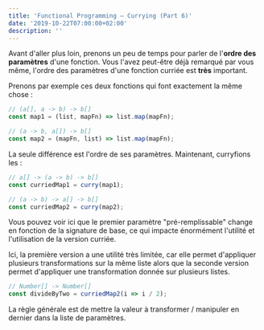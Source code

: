 ```yaml
---
title: 'Functional Programming — Currying (Part 6)'
date: '2019-10-22T07:00:00+02:00'
description: ''
---
```


Avant d'aller plus loin, prenons un peu de temps pour parler de l'**ordre des paramètres** d'une fonction. Vous l'avez peut-être déjà remarqué par vous même, l'ordre des paramètres d'une fonction curriée est **très** important.

Prenons par exemple ces deux fonctions qui font exactement la même chose :

```js
// (a[], a -> b) -> b[]
const map1 = (list, mapFn) => list.map(mapFn);

// (a -> b, a[]) -> b[]
const map2 = (mapFn, list) => list.map(mapFn);
```

La seule différence est l'ordre de ses paramètres. Maintenant, curryfions les :

```js
// a[] -> (a -> b) -> b[]
const curriedMap1 = curry(map1);

// (a -> b) -> a[] -> b[]
const curriedMap2 = curry(map2);
```

Vous pouvez voir ici que le premier paramètre "pré-remplissable" change en fonction de la signature de base, ce qui impacte énormément l'utilité et l'utilisation de la version curriée.

Ici, la première version a une utilité très limitée, car elle permet d'appliquer plusieurs transformations sur la même liste alors que la seconde version permet d'appliquer une transformation donnée sur plusieurs listes.

```js
// Number[] -> Number[]
const divideByTwo = curriedMap2(i => i / 2);
```

La règle générale est de mettre la valeur à transformer / manipuler en dernier dans la liste de paramètres.
